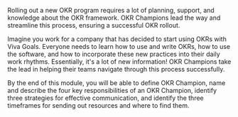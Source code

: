 Rolling out a new OKR program requires a lot of planning, support, and knowledge about the OKR framework. OKR Champions lead the way and streamline this process, ensuring a successful OKR rollout.

Imagine you work for a company that has decided to start using OKRs with Viva Goals. Everyone needs to learn how to use and write OKRs, how to use the software, and how to incorporate these new practices into their daily work rhythms. Essentially, it's a lot of new information! OKR Champions take the lead in helping their teams navigate through this process successfully.

By the end of this module, you will be able to define OKR Champion, name and describe the four key responsibilities of an OKR Champion, identify three strategies for effective communication, and identify the three timeframes for sending out resources and where to find them.
